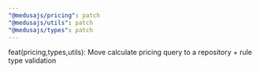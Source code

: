 ```yaml
---
"@medusajs/pricing": patch
"@medusajs/utils": patch
"@medusajs/types": patch
---
```


feat(pricing,types,utils): Move calculate pricing query to a repository + rule type validation
